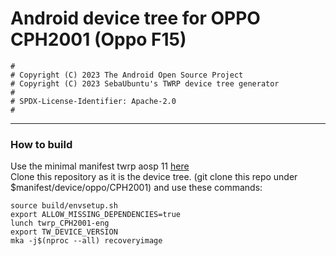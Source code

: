 # Android device tree for OPPO CPH2001 (Oppo F15)

```
#
# Copyright (C) 2023 The Android Open Source Project
# Copyright (C) 2023 SebaUbuntu's TWRP device tree generator
#
# SPDX-License-Identifier: Apache-2.0
#
```
<hr>

### How to build
Use the minimal manifest twrp aosp 11 [here](https://github.com/minimal-manifest-twrp/platform_manifest_twrp_aosp/tree/twrp-11) \
Clone this repository as it is the device tree. (git clone this repo under $manifest/device/oppo/CPH2001)
and use these commands:
```
source build/envsetup.sh
export ALLOW_MISSING_DEPENDENCIES=true
lunch twrp_CPH2001-eng
export TW_DEVICE_VERSION
mka -j$(nproc --all) recoveryimage
```
